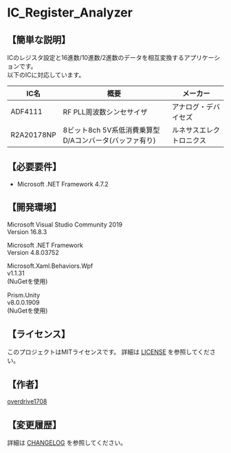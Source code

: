 # IC_Register_Analyzer

## 【簡単な説明】

ICのレジスタ設定と16進数/10進数/2進数のデータを相互変換するアプリケーションです。  
以下のICに対応しています。  

|IC名|概要|メーカー|
|---|---|---|
|ADF4111|RF PLL周波数シンセサイザ|アナログ・デバイセズ|
|R2A20178NP|8ビット8ch 5V系低消費乗算型D/Aコンバータ(バッファ有り)|ルネサスエレクトロニクス|


## 【必要要件】

- Microsoft .NET Framework 4.7.2

## 【開発環境】

Microsoft Visual Studio Community 2019  
Version 16.8.3  

Microsoft .NET Framework  
Version 4.8.03752  

Microsoft.Xaml.Behaviors.Wpf  
v1.1.31  
(NuGetを使用)  

Prism.Unity  
v8.0.0.1909  
(NuGetを使用)  

## 【ライセンス】

このプロジェクトはMITライセンスです。
詳細は [LICENSE](LICENSE) を参照してください。

## 【作者】

[overdrive1708](https://github.com/overdrive1708)

## 【変更履歴】

詳細は [CHANGELOG](CHANGELOG.md) を参照してください。
